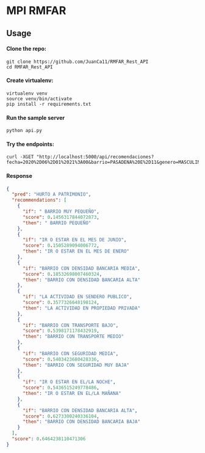 # MPI RMFAR
Usage
-----

#### Clone the repo:

    git clone https://github.com/JuanCa11/RMFAR_Rest_API
    cd RMFAR_Rest_API

#### Create virtualenv:

    virtualenv venv
    source venv/bin/activate
    pip install -r requirements.txt

#### Run the sample server

    python api.py

#### Try the endpoints:

    curl -XGET "http://localhost:5000/api/recomendaciones?fecha=2020%2D06%2D01%2021%3A00&barrio=PASADENA%20E%2D11&genero=MASCULINO&actividad=SENDERO%20PUBLICO"

#### Response

```json
{
  "pred": "HURTO A PATRIMONIO", 
  "recommendations": [
    {
      "if": " BARRIO MUY PEQUEÑO", 
      "score": 0.1456317844072873, 
      "then": " BARRIO PEQUEÑO"
    }, 
    {
      "if": "IR O ESTAR EN EL MES DE JUNIO", 
      "score": 0.1505289094006772, 
      "then": "IR O ESTAR EN EL MES DE ENERO"
    }, 
    {
      "if": "BARRIO CON DENSIDAD BANCARIA MEDIA", 
      "score": 0.18532698007460324, 
      "then": "BARRIO CON DENSIDAD BANCARIA ALTA"
    }, 
    {
      "if": "LA ACTIVIDAD EN SENDERO PUBLICO", 
      "score": 0.3577326648198124, 
      "then": "LA ACTIVIDAD EN PROPIEDAD PRIVADA"
    }, 
    {
      "if": "BARRIO CON TRANSPORTE BAJO", 
      "score": 0.5398171178432919, 
      "then": "BARRIO CON TRANSPORTE MEDIO"
    }, 
    {
      "if": "BARRIO CON SEGURIDAD MEDIA", 
      "score": 0.5403423680428336, 
      "then": "BARRIO CON SEGURIDAD MUY BAJA"
    }, 
    {
      "if": "IR O ESTAR EN EL/LA NOCHE", 
      "score": 0.5436515249778486, 
      "then": "IR O ESTAR EN EL/LA MAÑANA"
    }, 
    {
      "if": "BARRIO CON DENSIDAD BANCARIA ALTA", 
      "score": 0.6273300240336104, 
      "then": "BARRIO CON DENSIDAD BANCARIA BAJA"
    }
  ], 
  "score": 0.6464238110471306
}
```
